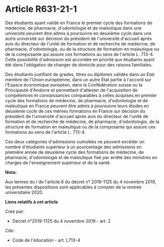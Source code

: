 # Article R631-21-1

Des étudiants ayant validé en France le premier cycle des formations de médecine, de pharmacie, d'odontologie et de
maïeutique dans une université peuvent être admis à poursuivre en deuxième cycle dans une autre université sur décision du
président de l'université d'accueil après avis du directeur de l'unité de formation et de recherche de médecine, de
pharmacie, d'odontologie, ou de la structure de formation en maïeutique ou de la composante qui assure ces formations au sens
de l'article L. 713-4. Cette possibilité d'admission est accordée en priorité aux étudiants ayant été dans l'obligation de
changer de domicile pour des raisons familiales. 

Des étudiants justifiant de grades, titres ou diplômes validés dans un Etat membre de l'Union européenne, dans un autre Etat
partie à l'accord sur l'Espace économique européen, dans la Confédération suisse ou la Principauté d'Andorre et permettant
d'attester de l'acquisition de compétences et connaissances comparables à celles acquises en premier cycle des formations de
médecine, de pharmacie, d'odontologie et de maïeutique en France peuvent être admis à poursuivre leurs études en deuxième
cycle de ces mêmes formations en France sur décision du président de l'université d'accueil après avis du directeur de
l'unité de formation et de recherche de médecine, de pharmacie, d'odontologie, de la structure de formation en maïeutique ou
de la composante qui assure ces formations au sens de l'article L. 713-4. 

Ces deux catégories d'admissions cumulées ne peuvent excéder un nombre d'étudiants supérieur à un pourcentage des admissions
en première année de deuxième cycle des formations de médecine, de pharmacie, d'odontologie et de maïeutique fixé par arrêté
des ministres en charges de l'enseignement supérieur et de la santé.

**Nota:**

Aux termes du I de l'article 6 du décret n° 2019-1125 du 4 novembre 2019, les présentes dispositions sont applicables à
compter de la rentrée universitaire 2020.

**Liens relatifs à cet article**

_Créé par_:

  - Décret n°2019-1125 du 4 novembre 2019 - art. 2

_Cite_:

  - Code de l'éducation - art. L713-4
